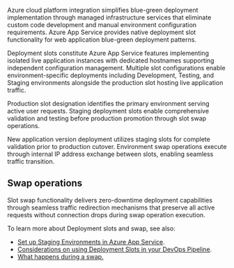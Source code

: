 Azure cloud platform integration simplifies blue-green deployment implementation through managed infrastructure services that eliminate custom code development and manual environment configuration requirements. Azure App Service provides native deployment slot functionality for web application blue-green deployment patterns.

Deployment slots constitute Azure App Service features implementing isolated live application instances with dedicated hostnames supporting independent configuration management. Multiple slot configurations enable environment-specific deployments including Development, Testing, and Staging environments alongside the production slot hosting live application traffic.

Production slot designation identifies the primary environment serving active user requests. Staging deployment slots enable comprehensive validation and testing before production promotion through slot swap operations.

New application version deployment utilizes staging slots for complete validation prior to production cutover. Environment swap operations execute through internal IP address exchange between slots, enabling seamless traffic transition.

## Swap operations

Slot swap functionality delivers zero-downtime deployment capabilities through seamless traffic redirection mechanisms that preserve all active requests without connection drops during swap operation execution.

To learn more about Deployment slots and swap, see also:

- [Set up Staging Environments in Azure App Service](/azure/app-service/deploy-staging-slots).
- [Considerations on using Deployment Slots in your DevOps Pipeline](https://blogs.msdn.microsoft.com/devops/2017/04/10/considerations-on-using-deployment-slots-in-your-devops-pipeline/).
- [What happens during a swap.](/azure/app-service/deploy-staging-slots)
